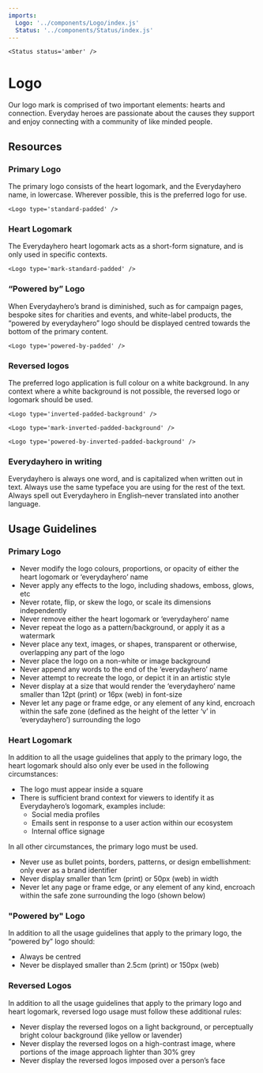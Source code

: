 ```yaml
---
imports:
  Logo: '../components/Logo/index.js'
  Status: '../components/Status/index.js'
---
```

```render html
<Status status='amber' />
```
# Logo

Our logo mark is comprised of two important elements: hearts and connection. Everyday heroes are passionate about the causes they support and enjoy connecting with a community of like minded people.

## Resources

### Primary Logo

The primary logo consists of the heart logomark, and the Everydayhero name, in lowercase. Wherever possible, this is the preferred logo for use.

```render html
<Logo type='standard-padded' />
```

### Heart Logomark

The Everydayhero heart logomark acts as a short-form signature, and is only used in specific contexts.

```render html
<Logo type='mark-standard-padded' />
```

### “Powered by” Logo

When Everydayhero’s brand is diminished, such as for campaign pages, bespoke sites for charities and events, and white-label products, the “powered by everydayhero” logo should be displayed centred towards the bottom of the primary content. 

```render html
<Logo type='powered-by-padded' />
```

### Reversed logos

The preferred logo application is full colour on a white background. In any context where a white background is not possible, the reversed logo or logomark should be used.

```render html
<Logo type='inverted-padded-background' />
```

```render html
<Logo type='mark-inverted-padded-background' />
```

```render html
<Logo type='powered-by-inverted-padded-background' />
```

### Everydayhero in writing

Everydayhero is always one word, and is capitalized when written out in text. Always use the same typeface you are using for the rest of the text. Always spell out Everydayhero in English–never translated into another language.

## Usage Guidelines
 
### Primary Logo

- Never modify the logo colours, proportions, or opacity of either the heart logomark or ‘everydayhero’ name
- Never apply any effects to the logo, including shadows, emboss, glows, etc
- Never rotate, flip, or skew the logo, or scale its dimensions independently
- Never remove either the heart logomark or ‘everydayhero’ name
- Never repeat the logo as a pattern/background, or apply it as a watermark
- Never place any text, images, or shapes, transparent or otherwise, overlapping any part of the logo
- Never place the logo on a non-white or image background
- Never append any words to the end of the ‘everydayhero’ name
- Never attempt to recreate the logo, or depict it in an artistic style
- Never display at a size that would render the ‘everydayhero’ name smaller than 12pt (print) or 16px (web) in font-size
- Never let any page or frame edge, or any element of any kind, encroach within the safe zone (defined as the height of the letter ‘v’ in ‘everydayhero’) surrounding the logo

### Heart Logomark

In addition to all the usage guidelines that apply to the primary logo, the heart logomark should also only ever be used in the following circumstances: 

- The logo must appear inside a square
- There is sufficient brand context for viewers to identify it as Everydayhero’s logomark, examples include: 
  - Social media profiles
  - Emails sent in response to a user action within our ecosystem
  - Internal office signage

In all other circumstances, the primary logo must be used.

- Never use as bullet points, borders, patterns, or design embellishment: only ever as a brand identifier
- Never display smaller than 1cm (print) or 50px (web) in width
- Never let any page or frame edge, or any element of any kind, encroach within the safe zone surrounding the logo (shown below)

### "Powered by" Logo

In addition to all the usage guidelines that apply to the primary logo, the “powered by” logo should: 

- Always be centred
- Never be displayed smaller than 2.5cm (print) or 150px (web)

### Reversed Logos

In addition to all the usage guidelines that apply to the primary logo and heart logomark, reversed logo usage must follow these additional rules:

- Never display the reversed logos on a light background, or perceptually bright colour background (like yellow or lavender)
- Never display the reversed logos on a high-contrast image, where portions of the image approach lighter than 30% grey
- Never display the reversed logos imposed over a person’s face
